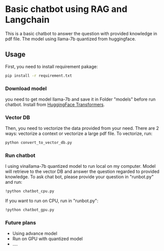 # Basic chatbot using RAG and Langchain

This is a basic chatbot to answer the question with provided knowledge in pdf file. The model using llama-7b quantized from huggingface.

## Usage
First, you need to install requirement pakage:

```bash
pip install -r requirement.txt
```

### Download model
you need to get model llama-7b and save it in Folder "models" before run chatbot. Install from [HuggingFace Transformers](https://huggingface.co/vilm/vinallama-7b-chat-GGUF/tree/main). 

### Vector DB
Then, you need to vectorize the data provided from your need. There are 2 ways: vectorize a context or vectorize a large pdf file. To vectorize, run:

```bash
python convert_to_vector_db.py
```

### Run chatbot
I using vinallama-7b quantized model to run local on my computer. Model will retrieve to the vector DB and answer the question regarded to provided knowledge. To ask chat bot, please provide your question in "runbot.py" and run:

```bash
!python chatbot_cpu.py
```

If you want to run on CPU, run in "runbot.py":
```bash
!python chatbot_gpu.py
```

### Future plans
- Using advance model
- Run on GPU with quantized model
- ....